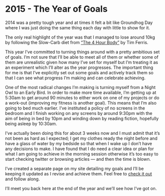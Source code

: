 # 2015 - The Year of Goals

2014 was a pretty tough year and at times it felt a bit like Groundhog Day where I was just doing the same thing each day with little to show for it.

The only real highlight of the year was that I managed to lose around 10kg by following the Slow-Carb diet from [“The 4 Hour Body”](http://fourhourbody.com) by Tim Ferris.

This year I’ve committed to turning things around with a pretty ambitious set of goals. I’m not sure that I’ll be able to meet all of them or whether some of them are unrealistic given how many I’ve set for myself but I’m treating it as an experiment which I’ll alter as the year progresses. The important thing for me is that I’ve explicitly set out some goals and actively track them so that I can see what progress I’m making and can celebrate achieving.

One of the most radical changes I’m making is turning myself from a Night Owl to an Early Bird. In order to make more time available, I’m getting up at 5:30am to get around 90 minutes to either work on one of my projects or do a work-out (improving my fitness is another goal). This means that I’m also going to bed much earlier. I’ve instituted a policy of no screens in the bedroom and I finish working on any screens by around 9:30pm with the aim of being in bed by 10pm and winding down by reading  fiction, hopefully being asleep by 10:30am.

I’ve actually been doing this for about 3 weeks now and I must admit that it’s not been as hard as I expected; I get my clothes ready the night before and have a glass of water by my bedside so that when I wake up I don’t have any decisions to make. I have found that I do need a clear idea or plan for what I am going to achieve in the morning session otherwise it’s too easy to start checking twitter or browsing articles — and then the time is blown.

I’ve created a separate page on my site detailing my goals and I’ll be keeping it updated as I revise and achieve them. Feel free to [check it out](/goals) and follow along.

I’ll meet you back here at the end of the year and we’ll see how I’ve got on.